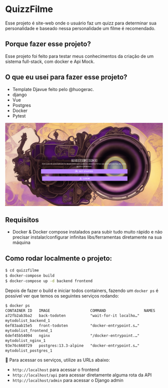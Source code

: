 # QuizzFilme
Esse projeto é site-web onde o usuário faz um quizz para determinar sua personalidade e baseado nessa personalidade um filme é recomendado.
## Porque fazer esse projeto?
Esse projeto foi feito para testar meus conhecimentos da criação de um sistema full-stack, com docker e Api Mock.

## O que eu usei para fazer esse projeto?
- Template Djavue feito pelo @huogerac.
- django
- Vue
- Postgres
- Docker
- Pytest

![quizzFilme Página Inicial](./images/pagina-inicial.png)

## Requisitos
- Docker & Docker compose instalados para subir tudo muito rápido e não precisar instalar/configurar infinitas libs/ferramentas diretamente na sua máquina

## Como rodar localmente o projeto:
```bash
$ cd quizzfilme
$ docker-compose build
$ docker-compose up -d backend frontend
```

Depois de fazer o build e iniciar todos containers, fazendo um `docker ps` é possível ver que temos os seguintes serviços rodando:

```
$ docker ps
CONTAINER ID   IMAGE                  COMMAND                 NAMES
a72fb2ab3ba2   back-todoten           "wait-for-it localho…"  mytodolist_backend_1
6ef83aab15e5   front-todoten          "docker-entrypoint.s…"  mytodolist_frontend_1
6def45b54094   nginx                  "/docker-entrypoint.…"  mytodolist_nginx_1
93e76c660729   postgres:13.3-alpine   "docker-entrypoint.s…"  mytodolist_postgres_1
```
🚀 Para acessar os serviços, utilize as URLs abaixo:
- `http://localhost` para acessar o frontend
- `http://localhost/api` para acessar diretamente alguma rota da API
- `http://localhost/admin` para acessar o Django admin


